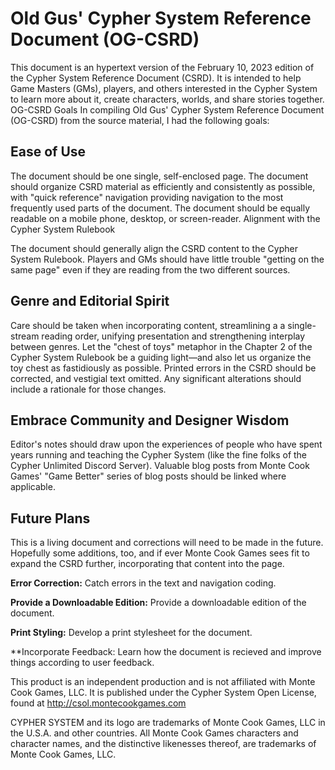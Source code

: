 # Old Gus' Cypher System Reference Document (OG-CSRD)
This document is an hypertext version of the February 10, 2023 edition of the Cypher System Reference Document (CSRD). It is intended to help Game Masters (GMs), players, and others interested in the Cypher System to learn more about it, create characters, worlds, and share stories together.
OG-CSRD Goals
In compiling Old Gus' Cypher System Reference Document (OG-CSRD) from the source material, I had the following goals:

## Ease of Use

The document should be one single, self-enclosed page. The document should organize CSRD material as efficiently and consistently as possible, with "quick reference" navigation providing navigation to the most frequently used parts of the document. The document should be equally readable on a mobile phone, desktop, or screen-reader.
Alignment with the Cypher System Rulebook

The document should generally align the CSRD content to the Cypher System Rulebook. Players and GMs should have little trouble "getting on the same page" even if they are reading from the two different sources.

## Genre and Editorial Spirit

Care should be taken when incorporating content, streamlining a a single-stream reading order, unifying presentation and strengthening interplay between genres. Let the "chest of toys" metaphor in the Chapter 2 of the Cypher System Rulebook be a guiding light—and also let us organize the toy chest as fastidiously as possible. Printed errors in the CSRD should be corrected, and vestigial text omitted. Any significant alterations should include a rationale for those changes.

## Embrace Community and Designer Wisdom

Editor's notes should draw upon the experiences of people who have spent years running and teaching the Cypher System (like the fine folks of the Cypher Unlimited Discord Server). Valuable blog posts from Monte Cook Games' "Game Better" series of blog posts should be linked where applicable.

## Future Plans

This is a living document and corrections will need to be made in the future. Hopefully some additions, too, and if ever Monte Cook Games sees fit to expand the CSRD further, incorporating that content into the page.

**Error Correction:** Catch errors in the text and navigation coding.

**Provide a Downloadable Edition:** Provide a downloadable edition of the document.

**Print Styling:** Develop a print stylesheet for the document.

**Incorporate Feedback: Learn how the document is recieved and improve things according to user feedback.

This product is an independent production and is not affiliated with Monte Cook Games, LLC. It is published under the Cypher System Open License, found at http://csol.montecookgames.com

CYPHER SYSTEM and its logo are trademarks of Monte Cook Games, LLC in the U.S.A. and other countries. All Monte Cook Games characters and character names, and the distinctive likenesses thereof, are trademarks of Monte Cook Games, LLC.
